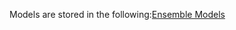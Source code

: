 Models are stored in the following:[Ensemble Models](https://drive.google.com/drive/u/0/folders/1S8QWVWtLllMQs-JgwdCLy7Z00e4VuVV_)


